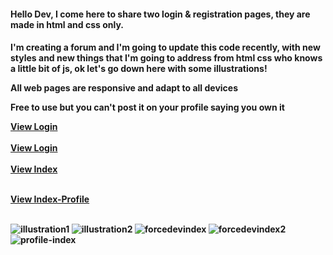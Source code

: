 <h4> Hello Dev, I come here to share two login & registration pages, they are made in html and css only.<h4>
  <p>I'm creating a forum and I'm going to update this code recently, with new styles and new things that I'm going to address from html css who knows a little bit of js, ok let's go down here with some illustrations!</p>
  <p>All web pages are responsive and adapt to all devices</p>
  <p>Free to use but you can't post it on your profile saying you own it</p>
   <a target="_blank" href="https://forcedeveloper.augustoweb.repl.co/registro.html">View Login</a><br><br>
  <a target="_blank" href="https://forcedeveloper.augustoweb.repl.co/login.html">View Login</a><br><br>
  <a target="_blank" href="https://forcedeveloper.augustoweb.repl.co/index.html">View Index</a><br><br>
  
   <a target="_blank" href="https://forcedeveloper.augustoweb.repl.co/index-profile.html">View Index-Profile</a><br><br>
 
![illustration1](https://user-images.githubusercontent.com/99710453/154686772-b6d8e923-dcaa-48ca-bd20-6d564f30bc90.PNG)
![illustration2](https://user-images.githubusercontent.com/99710453/154686778-4e311845-834e-447e-a19e-a77ce511b834.PNG)
![forcedevindex](https://user-images.githubusercontent.com/99710453/155397567-e5edc2dd-cd42-4bc6-bd68-d321b27f4f6d.PNG)
![forcedevindex2](https://user-images.githubusercontent.com/99710453/155397574-c948941a-9849-4aa2-bfc7-c6dd448f0226.PNG)
![profile-index](https://user-images.githubusercontent.com/99710453/157092285-89ddc286-bf7f-4fc7-8925-5121a3555aef.PNG)
